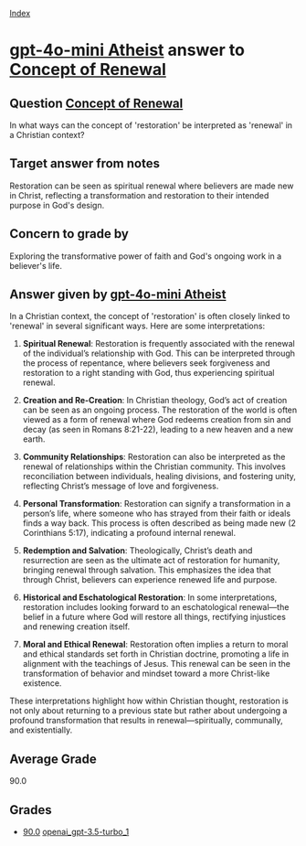 
[Index](../../../index.md)
# [gpt-4o-mini Atheist](../../answering_models/gpt-4o-mini_Atheist.md) answer to [Concept of Renewal](../../questions/Concept_of_Renewal.md)

## Question [Concept of Renewal](../../questions/Concept_of_Renewal.md)
In what ways can the concept of 'restoration' be interpreted as 'renewal' in a Christian context?

## Target answer from notes
Restoration can be seen as spiritual renewal where believers are made new in Christ, reflecting a transformation and restoration to their intended purpose in God's design.

## Concern to grade by
Exploring the transformative power of faith and God's ongoing work in a believer's life.

## Answer given by [gpt-4o-mini Atheist](../../answering_models/gpt-4o-mini_Atheist.md)
In a Christian context, the concept of 'restoration' is often closely linked to 'renewal' in several significant ways. Here are some interpretations:

1. **Spiritual Renewal**: Restoration is frequently associated with the renewal of the individual’s relationship with God. This can be interpreted through the process of repentance, where believers seek forgiveness and restoration to a right standing with God, thus experiencing spiritual renewal.

2. **Creation and Re-Creation**: In Christian theology, God’s act of creation can be seen as an ongoing process. The restoration of the world is often viewed as a form of renewal where God redeems creation from sin and decay (as seen in Romans 8:21-22), leading to a new heaven and a new earth.

3. **Community Relationships**: Restoration can also be interpreted as the renewal of relationships within the Christian community. This involves reconciliation between individuals, healing divisions, and fostering unity, reflecting Christ’s message of love and forgiveness.

4. **Personal Transformation**: Restoration can signify a transformation in a person’s life, where someone who has strayed from their faith or ideals finds a way back. This process is often described as being made new (2 Corinthians 5:17), indicating a profound internal renewal.

5. **Redemption and Salvation**: Theologically, Christ’s death and resurrection are seen as the ultimate act of restoration for humanity, bringing renewal through salvation. This emphasizes the idea that through Christ, believers can experience renewed life and purpose.

6. **Historical and Eschatological Restoration**: In some interpretations, restoration includes looking forward to an eschatological renewal—the belief in a future where God will restore all things, rectifying injustices and renewing creation itself.

7. **Moral and Ethical Renewal**: Restoration often implies a return to moral and ethical standards set forth in Christian doctrine, promoting a life in alignment with the teachings of Jesus. This renewal can be seen in the transformation of behavior and mindset toward a more Christ-like existence.

These interpretations highlight how within Christian thought, restoration is not only about returning to a previous state but rather about undergoing a profound transformation that results in renewal—spiritually, communally, and existentially.

## Average Grade
90.0

## Grades
 * [90.0](./Concept_of_Renewal_grades/openai_gpt-3.5-turbo_1.md) [openai_gpt-3.5-turbo_1](../../grading_models/openai_gpt-3.5-turbo_1.md)

